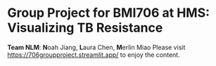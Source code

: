 # Group Project for BMI706 at HMS: Visualizing TB Resistance 
**Team NLM**: **N**oah Jiang, **L**aura Chen, **M**erlin Miao
Please visit https://706groupproject.streamlit.app/ to enjoy the content.